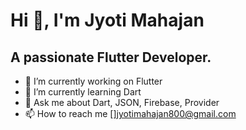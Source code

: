 # Hi 👋, I'm Jyoti Mahajan

## A passionate Flutter Developer.
- 🔭 I’m currently working on Flutter
- 🌱 I’m currently learning Dart
- 💬 Ask me about Dart, JSON, Firebase, Provider
- 📫 How to reach me []jyotimahajan800@gmail.com

<!--
**mjjyoti/mjjyoti** is a ✨ _special_ ✨ repository because its `README.md` (this file) appears on your GitHub profile.

Here are some ideas to get you started:

- 🔭 I’m currently working on Flutter
- 🌱 I’m currently learning Dart
- 👯 I’m looking to collaborate on ...
- 🤔 I’m looking for help with ...
- 💬 Ask me about ...
- 📫 How to reach me: ...
- 😄 Pronouns: ...
- ⚡ Fun fact: ...
-->
